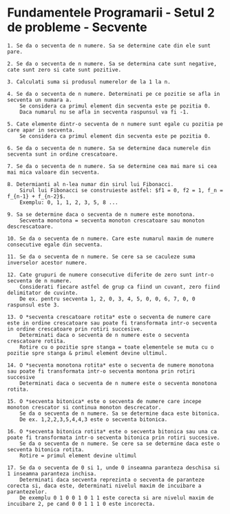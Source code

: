 # Fundamentele Programarii - Setul 2 de probleme - Secvente
    1. Se da o secventa de n numere. Sa se determine cate din ele sunt pare.

    2. Se da o secventa de n numere. Sa se determina cate sunt negative, cate sunt zero si cate sunt pozitive.

    3. Calculati suma si produsul numerelor de la 1 la n.

    4. Se da o secventa de n numere. Determinati pe ce pozitie se afla in secventa un numara a.
        Se considera ca primul element din secventa este pe pozitia 0.
        Daca numarul nu se afla in secventa raspunsul va fi -1.

    5. Cate elemente dintr-o secventa de n numere sunt egale cu pozitia pe care apar in secventa.
        Se considera ca primul element din secventa este pe pozitia 0.

    6. Se da o secventa de n numere. Sa se determine daca numerele din secventa sunt in ordine crescatoare.

    7. Se da o secventa de n numere. Sa se determine cea mai mare si cea mai mica valoare din secventa.

    8. Determianti al n-lea numar din sirul lui Fibonacci.
        Sirul lui Fibonacci se construieste astfel: $f1 = 0, f2 = 1, f_n = f_{n-1} + f_{n-2}$.
        Exemplu: 0, 1, 1, 2, 3, 5, 8 ...

    9. Sa se determine daca o secventa de n numere este monotona.
        Secventa monotona = secventa monoton crescatoare sau monoton descrescatoare.

    10. Se da o secventa de n numere. Care este numarul maxim de numere consecutive egale din secventa.

    11. Se da o secventa de n numere. Se cere sa se caculeze suma inverselor acestor numere.

    12. Cate grupuri de numere consecutive diferite de zero sunt intr-o secventa de n numere.
        Considerati fiecare astfel de grup ca fiind un cuvant, zero fiind delimitator de cuvinte.
        De ex. pentru secventa 1, 2, 0, 3, 4, 5, 0, 0, 6, 7, 0, 0 raspunsul este 3.

    13. O *secventa crescatoare rotita* este o secventa de numere care este in ordine crescatoare sau poate fi transformata intr-o secventa in ordine crescatoare prin rotiri succesive.
        Determinati daca o secventa de n numere este o secventa crescatoare rotita.
        Rotire cu o pozitie spre stanga = toate elementele se muta cu o pozitie spre stanga & primul element devine ultimul.

    14. O *secventa monotona rotita* este o secventa de numere monotona sau poate fi transformata intr-o secventa montona prin rotiri succesive
        Determinati daca o secventa de n numere este o secventa monotona rotita.

    15. O *secventa bitonica* este o secventa de numere care incepe monoton crescator si continua monoton descrecator.
        Se da o secventa de n numere. Sa se determine daca este bitonica.
        De ex. 1,2,2,3,5,4,4,3 este o secventa bitonica.

    16. O *secventa bitonica rotita* este o secventa bitonica sau una ca poate fi transformata intr-o secventa bitonica prin rotiri succesive.
        Se da o secventa de n numere. Se cere sa se determine daca este o secventa bitonica rotita.
        Rotire = primul element devine ultimul

    17. Se da o secventa de 0 si 1, unde 0 inseamna paranteza deschisa si 1 inseamna paranteza inchisa.
        Determinati daca secventa reprezinta o secventa de paranteze corecta si, daca este, determinati nivelul maxim de incuibare a parantezelor.
        De exemplu 0 1 0 0 1 0 1 1 este corecta si are nivelul maxim de incuibare 2, pe cand 0 0 1 1 1 0 este incorecta.